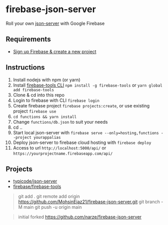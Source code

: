 # firebase-json-server

Roll your own [json-server](https://github.com/typicode/json-server) with Google Firebase

## Requirements
- [Sign up Firebase & create a new project](https://firebase.google.com/)

## Instructions
1. Install nodejs with npm (or yarn)
2. Install [firebase-tools CLI](https://github.com/firebase/firebase-tools) `npm install -g firebase-tools` or `yarn global add firebase-tools`
3. Clone & cd into this repo
4. Login to firebase with CLI `firebase login`
5. Create firebase project `firebase projects:create`, or use existing project `firebase use`
6. `cd functions && yarn install`
7. Change `functions/db.json` to suit your needs
8. cd ..
8. Start local json-server with `firebase serve --only=hosting,functions --project yourappalias`
9. Deploy json-server to firebase cloud hosting with `firebase deploy`
10. Access to url `http://localhost:5000/api/` or `https://yourprojectname.firebaseapp.com/api/`

## Projects
- [typicode/json-server](https://github.com/typicode/json-server)
- [firebase/firebase-tools](https://github.com/firebase/firebase-tools)

> git add .
> git remote add origin https://github.com/MohsinEjaz21/firebase-json-server.git
> git branch -M main
> git push -u origin main

>initial forked https://github.com/narze/firebase-json-server